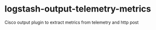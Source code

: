 # logstash-output-telemetry-metrics
Cisco output plugin to extract metrics from telemetry and http post
